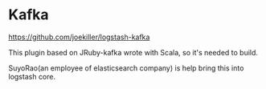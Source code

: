 # Kafka


<https://github.com/joekiller/logstash-kafka>

This plugin based on JRuby-kafka wrote with Scala, so it's needed to build.

SuyoRao(an employee of elasticsearch company) is help bring this into logstash core.

